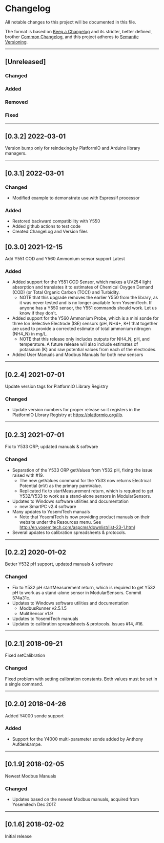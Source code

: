 # Changelog
All notable changes to this project will be documented in this file.

The format is based on [Keep a Changelog](https://keepachangelog.com/en/1.0.0/)
and its stricter, better defined, brother [Common Changelog](https://common-changelog.org/),
and this project adheres to [Semantic Versioning](https://semver.org/spec/v2.0.0.html).

***

## [Unreleased]

### Changed

### Added

### Removed

### Fixed

***

## [0.3.2] 2022-03-01
Version bump only for reindexing by PlatformIO and Arduino library managers.

***

## [0.3.1] 2022-03-01

### Changed
- Modified example to demonstrate use with Espressif processor

### Added
- Restored backward compatibility with Y550
- Added github actions to test code
- Created ChangeLog and Version files


## [0.3.0] 2021-12-15
Add Y551 COD and Y560 Ammonium sensor support Latest

### Added
- Added support for the Y551 COD Sensor, which makes a UV254 light absorption and translates it to estimates of Chemical Oxygen Demand (COD) (or Total Organic Carbon (TOC)) and Turbidity.
  - NOTE that this upgrade removes the earlier Y550 from the library, as it was never tested and is no longer available form YosemiTech. If anyone has a Y550 sensor, the Y551 commands should work. Let us know if they don't.
- Added support for the Y560 Ammonium Probe, which is a mini sonde for three Ion Selective Electrode (ISE) sensors (pH, NH4+, K+) that together are used to provide a corrected estimate of total ammonium nitrogen (NH4_N) in mg/L.
  - NOTE that this release only includes outputs for NH4_N, pH, and temperature. A future release will also include estimates of potassium (K) and raw potential values from each of the electrodes.
- Added User Manuals and Modbus Manuals for both new sensors

***

## [0.2.4] 2021-07-01
Update version tags for PlatformIO Library Registry

### Changed
- Update version numbers for proper release so it registers in the PlatformIO Library Registry at https://platformio.org/lib.

***

## [0.2.3] 2021-07-01
Fix to Y533 ORP; updated manuals & software

### Changed
- Separation of the Y533 ORP getValues from Y532 pH, fixing the issue raised with #19.
  - The new getValues command for the Y533 now returns Electrical Potential (mV) as the primary parmValue.
  - Replicated fix to startMeasurement return, which is required to get Y532/Y533 to work as a stand-alone sensors in ModularSensors.
- Updates to Windows software utilities and documentation
  - new SmartPC v2.4 software
- Many updates to YosemiTech manuals
  - Note that YosemiTech is now providing product manuals on their website under the Resources menu. See http://en.yosemitech.com/aspcms/downlist/list-23-1.html
- Several updates to calibration spreadsheets & protocols.

***

## [0.2.2] 2020-01-02
Better Y532 pH support, updated manuals & software

### Changed
- Fix to Y532 pH startMeasurement return, which is required to get Y532 pH to work as a stand-alone sensor in ModularSensors. Commit 574a31c.
- Updates to Windows software utilities and documentation
  - ModbusRunner v2.5.1.5
  - MulitSensor v1.9
- Updates to YosemiTech manuals
- Updates to calibration spreadsheets & protocols. Issues #14, #16.

***

## [0.2.1] 2018-09-21
Fixed setCalibration

### Changed
Fixed problem with setting calibration constants. Both values must be set in a single command.

***

## [0.2.0] 2018-04-26
Added Y4000 sonde support

### Added
- Support for the Y4000 multi-parameter sonde added by Anthony Aufdenkampe.

***

## [0.1.9] 2018-02-05
Newest Modbus Manuals

### Changed
- Updates based on the newest Modbus manuals, acquired from Yosemitech Dec 2017.

***

## [0.1.6] 2018-02-02
Initial release